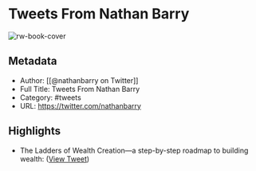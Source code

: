 # Tweets From Nathan Barry

![rw-book-cover](https://pbs.twimg.com/profile_images/1842301175179431936/K2461XvR.jpg)

## Metadata
- Author: [[@nathanbarry on Twitter]]
- Full Title: Tweets From Nathan Barry
- Category: #tweets
- URL: https://twitter.com/nathanbarry

## Highlights
- The Ladders of Wealth Creation—a step-by-step roadmap to building wealth: ([View Tweet](https://twitter.com/nathanbarry/status/1505550476837732353))
